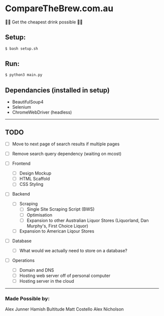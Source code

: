 # CompareTheBrew.com.au
🍺🍺 Get the cheapest drink possible 🍺🍺

## Setup:
```bash
$ bash setup.sh
```

## Run:
```bash
$ python3 main.py
```

## Dependancies (installed in setup)
- BeautifulSoup4
- Selenium
- ChromeWebDriver (headless)
___

## TODO
- [ ] Move to next page of search results if multiple pages
- [ ] Remove search query dependency (waiting on mcost)

- [ ] Frontend
  - [ ] Design Mockup
  - [ ] HTML Scaffold
  - [ ] CSS Styling

- [ ] Backend
  - [ ] Scraping
    - [ ] Single Site Scraping Script (BWS)
    - [ ] Optimisation
    - [ ] Expansion to other Australian Liquor Stores (Liquorland, Dan Murphy's, First Choice Liquor)
  - [ ] Expansion to American Liqour Stores

- [ ] Database
  - [ ] What would we actually need to store on a database?

- [ ] Operations
  - [ ] Domain and DNS
  - [ ] Hosting web server off of personal computer
  - [ ] Hosting server in the cloud

___
### Made Possible by:
Alex Junner
Hamish Bultitude
Matt Costello
Alex Nicholson
